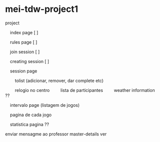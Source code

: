 # mei-tdw-project1



project

    index page [ ]

    rules page [ ]

    join session [ ]

    creating session [ ]

    session page

        tolist (adicionar, remover, dar complete etc)

        relogio no centro
        lista de participantes
        weather information ?? 

    intervalo page (listagem de jogos)

    pagina de cada jogo

    statistica pagina ??

enviar mensagme ao professor 
master-details ver 